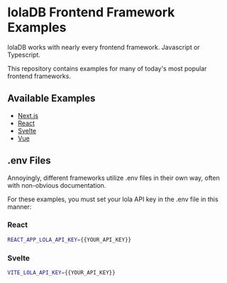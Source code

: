 # lolaDB Frontend Framework Examples

lolaDB works with nearly every frontend framework. Javascript or Typescript.

This repository contains examples for many of today's most popular frontend frameworks.

## Available Examples

- [Next.js](./nextjs)
- [React](./react)
- [Svelte](./svelte)
- [Vue](./vue)

## .env Files

Annoyingly, different frameworks utilize .env files in their own way, often with non-obvious documentation.

For these examples, you must set your lola API key in the .env file in this manner:

### React

```bash
REACT_APP_LOLA_API_KEY={{YOUR_API_KEY}}
```

### Svelte

```bash
VITE_LOLA_API_KEY={{YOUR_API_KEY}}
```
